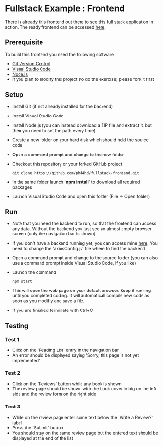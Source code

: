 # Fullstack Example : Frontend

There is already this frontend out there to see this full stack application in action.
The ready frontend can be accessed [here](https://fullstack-frontend-388106.ey.r.appspot.com/).

## Prerequisite

To build this frontend you need the following software

- [Git Version Control](https://git-scm.com/downloads)
- [Visual Studio Code](https://code.visualstudio.com/)
- [Node.js](https://www.postman.com/downloads/)
- if you plan to modify this project (to do the exercise) please fork it first

## Setup

- Install Git (if not already installed for the backend)
- Install Visual Studio Code
- Install Node.js
  (you can instead download a ZIP file and extract it, but then you need to set the path every time)
- Create a new folder on your hard disk which should hold the source code
- Open a command prompt and change to the new folder
- Checkout this repository or your forked GitHub project

      git clone https://github.com/phd4hd/fullstack-frontend.git

- In the same folder launch '**npm install**' to download all required packages
- Launch Visual Studio Code and open this folder (File -> Open folder)

## Run

- Note that you need the backend to run, so that the frontend can access any data.
  Without the backend you just see an almost empty browser screen (only the navigation bar is shown)
- If you don't have a backend running yet, you can access mine [here](https://fullstack-backend.ew.r.appspot.com/).
  You need to change the 'axiosConfig.js' file where to find the backend
- Open a command prompt and change to the source folder
  (you can also use a command prompt inside Visual Studio Code, if you like)
- Launch the command

      npm start
      
- This will open the web page on your default browser. Keep it running until you completed coding.
  It will automaticall compile new code as soon as you modifiy and save a file.
- If you are finished terminate with Ctrl+C

## Testing

### Test 1

- Click on the 'Reading List' entry in the navigation bar
- An error should be displayed saying 'Sorry, this page is not yet implemented'

### Test 2

- Click on the 'Reviews' button while any book is shown
- The review page should be shown with the book cover in big on the left side and the review form on the right side

### Test 3

- While on the review page enter some text below the 'Write a Review?' label
- Press the 'Submit' button
- You should stay on the same review page but the entered text should be displayed at the end of the list
